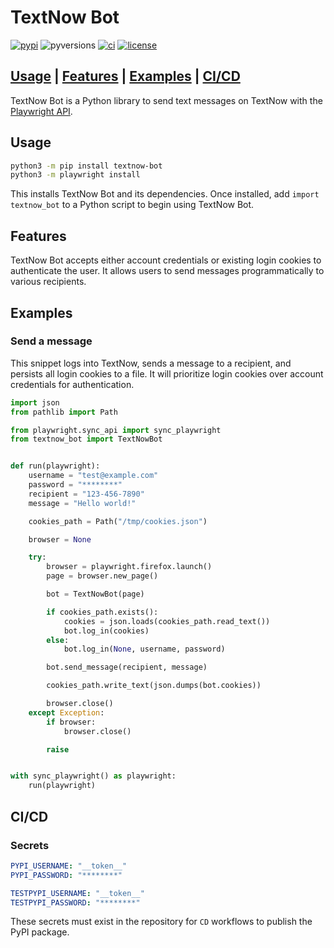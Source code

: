 # TextNow Bot

[![pypi](https://img.shields.io/pypi/v/textnow-bot)](https://pypi.org/project/textnow-bot)
![pyversions](https://img.shields.io/pypi/pyversions/textnow-bot)
[![ci](https://github.com/george-lim/textnow-bot-python/workflows/CI/badge.svg)](https://github.com/george-lim/textnow-bot-python/actions)
[![license](https://img.shields.io/github/license/george-lim/textnow-bot-python)](https://github.com/george-lim/textnow-bot-python/blob/main/LICENSE)

## [Usage](#usage) | [Features](#features) | [Examples](#examples) | [CI/CD](#cicd)

TextNow Bot is a Python library to send text messages on TextNow with the [Playwright API](https://microsoft.github.io/playwright-python).

## Usage

```bash
python3 -m pip install textnow-bot
python3 -m playwright install
```

This installs TextNow Bot and its dependencies. Once installed, add `import textnow_bot` to a Python script to begin using TextNow Bot.

## Features

TextNow Bot accepts either account credentials or existing login cookies to authenticate the user. It allows users to send messages programmatically to various recipients.

## Examples

### Send a message

This snippet logs into TextNow, sends a message to a recipient, and persists all login cookies to a file. It will prioritize login cookies over account credentials for authentication.

```python
import json
from pathlib import Path

from playwright.sync_api import sync_playwright
from textnow_bot import TextNowBot


def run(playwright):
    username = "test@example.com"
    password = "********"
    recipient = "123-456-7890"
    message = "Hello world!"

    cookies_path = Path("/tmp/cookies.json")

    browser = None

    try:
        browser = playwright.firefox.launch()
        page = browser.new_page()

        bot = TextNowBot(page)

        if cookies_path.exists():
            cookies = json.loads(cookies_path.read_text())
            bot.log_in(cookies)
        else:
            bot.log_in(None, username, password)

        bot.send_message(recipient, message)

        cookies_path.write_text(json.dumps(bot.cookies))

        browser.close()
    except Exception:
        if browser:
            browser.close()

        raise


with sync_playwright() as playwright:
    run(playwright)
```

## CI/CD

### Secrets

```yaml
PYPI_USERNAME: "__token__"
PYPI_PASSWORD: "********"

TESTPYPI_USERNAME: "__token__"
TESTPYPI_PASSWORD: "********"
```

These secrets must exist in the repository for `CD` workflows to publish the PyPI package.
